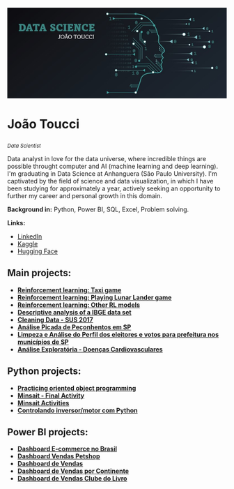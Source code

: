 <p align="center">
  <img src="aaaaaa.jpg" >
</p>

# João Toucci
<sub>*Data Scientist*</sub>

Data analyst in love for the data universe, where incredible things are possible throught computer and AI (machine learning and deep learning).
<br> I'm graduating in Data Science at Anhanguera (São Paulo University). I'm captivated by the field of science and data visualization, in which I have been studying for approximately a year, actively seeking an opportunity to further my career and personal growth in this domain.

**Background in:** Python, Power BI, SQL, Excel, Problem solving.

**Links:**
* [LinkedIn](https://www.linkedin.com/in/toucci/)
* [Kaggle](https://www.kaggle.com/toucci)
* [Hugging Face](https://huggingface.co/tooucci)


## Main projects:

* [**Reinforcement learning: Taxi game**](https://huggingface.co/tooucci/Taxi)
* [**Reinforcement learning: Playing Lunar Lander game**](https://huggingface.co/tooucci/lander_agent)
* [**Reinforcement learning: Other RL models**](https://huggingface.co/tooucci)
* [**Descriptive analysis of a IBGE data set**](https://github.com/Toucci/Trabalho-de-An-lise-Descritiva-de-um-Conjunto-de-Dados)
* [**Cleaning Data - SUS 2017**](https://www.kaggle.com/datasets/toucci/dados-sinan-animais-peonhentos-2017)
* [**Análise Picada de Peçonhentos em SP**](https://www.kaggle.com/code/toucci/an-lise-de-picadas-de-animais-em-sp)
* [**Limpeza e Análise do Perfil dos eleitores e votos para prefeitura nos municípios de SP**](https://github.com/Toucci/Limpeza_Analise_Votos_SP_1TURNO_2020)
* [**Análise Exploratória - Doenças Cardiovasculares**](https://github.com/Toucci/Analise_Exploratoria_Doencas_Cardiovasculares)


## Python projects: 
* [**Practicing oriented object programming**](https://github.com/Toucci/Practicing-oriented-object-programming)
* [**Minsait - Final Activity**](https://github.com/Toucci/JoaoToucci_Minsait_)
* [**Minsait Activities**](https://github.com/Toucci/Minsait-JoaoToucci)
* [**Controlando inversor/motor com Python**](https://github.com/Toucci/opc_python)


## Power BI projects:
* [**Dashboard E-commerce no Brasil**](https://app.powerbi.com/view?r=eyJrIjoiZjc3MWY2NzgtYjE0Ni00Njg0LWE5YjEtZTg1NTVkYjM3ZDYzIiwidCI6ImIxMDUxYzRiLTNiOTQtNDFhYi05NDQxLWU3M2E3MjM0MmZkZCJ9)
* [**Dashboard Vendas Petshop**](https://app.powerbi.com/view?r=eyJrIjoiMmQ2YzcwZmYtOTcwNS00YzJkLTlhNWQtMjQ3Y2Q2ZTQ1MTI4IiwidCI6ImIxMDUxYzRiLTNiOTQtNDFhYi05NDQxLWU3M2E3MjM0MmZkZCJ9)
* [**Dashboard de Vendas**](https://app.powerbi.com/view?r=eyJrIjoiNDQ5YjE3ODYtYjRlZS00YzRmLTg1NTAtNjk2OGM4ODNkZjUwIiwidCI6ImIxMDUxYzRiLTNiOTQtNDFhYi05NDQxLWU3M2E3MjM0MmZkZCJ9)
* [**Dashboard de Vendas por Continente**](https://app.powerbi.com/view?r=eyJrIjoiMTE1OGI3YTctZGFjMS00YTM0LTg5NmQtYWNiZjVlNTk4OGYzIiwidCI6ImIxMDUxYzRiLTNiOTQtNDFhYi05NDQxLWU3M2E3MjM0MmZkZCJ9)
* [**Dashboard de Vendas Clube do Livro**](https://app.powerbi.com/view?r=eyJrIjoiNjM1MDcwZTgtMTJjMC00MDkwLWExZWMtZDA5YTJhZWQ2MDlkIiwidCI6ImIxMDUxYzRiLTNiOTQtNDFhYi05NDQxLWU3M2E3MjM0MmZkZCJ9)
